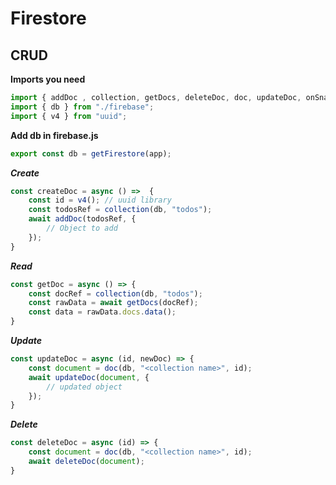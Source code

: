# Firestore

## CRUD

**Imports you need**
```js
import { addDoc , collection, getDocs, deleteDoc, doc, updateDoc, onSnapshot } from "firebase/firestore";
import { db } from "./firebase";
import { v4 } from "uuid";
```

**Add db in firebase.js**
```js
export const db = getFirestore(app);
```

***Create***
```js
const createDoc = async () =>  {
    const id = v4(); // uuid library
    const todosRef = collection(db, "todos");
    await addDoc(todosRef, {
        // Object to add
    });
}
```

***Read***
```js
const getDoc = async () => {
    const docRef = collection(db, "todos");
    const rawData = await getDocs(docRef);
    const data = rawData.docs.data();
}
```

***Update***
```js
const updateDoc = async (id, newDoc) => {
    const document = doc(db, "<collection name>", id);
    await updateDoc(document, {
        // updated object
    });
}
```

***Delete***
```js
const deleteDoc = async (id) => {
    const document = doc(db, "<collection name>", id);
    await deleteDoc(document);
}
```
